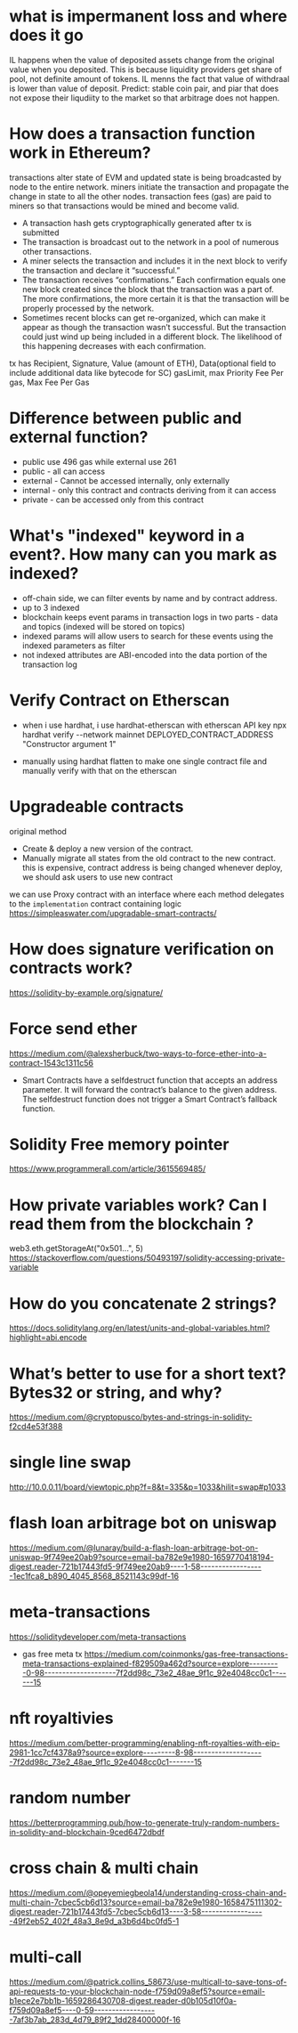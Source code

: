# what is impermanent loss and where does it go

IL happens when the value of deposited assets change from the original value when you deposited.
This is because liquidity providers get share of pool, not definite amount of tokens.
IL menns the fact that value of withdraal is lower than value of deposit.
Predict: stable coin pair, and piar that does not expose their liqudiity to the market so that arbitrage does not happen.

# How does a transaction function work in Ethereum?

transactions alter state of EVM and updated state is being broadcasted by node to the entire network.
miners initiate the transaction and propagate the change in state to all the other nodes.
transaction fees (gas) are paid to miners so that transactions would be mined and become valid.

- A transaction hash gets cryptographically generated after tx is submitted
- The transaction is broadcast out to the network in a pool of numerous other transactions.
- A miner selects the transaction and includes it in the next block to verify the transaction and declare it “successful.”
- The transaction receives “confirmations.” Each confirmation equals one new block created since the block that the transaction was a part of. The more confirmations, the more certain it is that the transaction will be properly processed by the network.
- Sometimes recent blocks can get re-organized, which can make it appear as though the transaction wasn’t successful. But the transaction could just wind up being included in a different block. The likelihood of this happening decreases with each confirmation.

tx has Recipient, Signature, Value (amount of ETH), Data(optional field to include additional data like bytecode for SC)
gasLimit, max Priority Fee Per gas, Max Fee Per Gas

# Difference between public and external function?

- public use 496 gas while external use 261
- public - all can access
- external - Cannot be accessed internally, only externally
- internal - only this contract and contracts deriving from it can access
- private - can be accessed only from this contract

# What's "indexed" keyword in a event?. How many can you mark as indexed?

- off-chain side, we can filter events by name and by contract address.
- up to 3 indexed
- blockchain keeps event params in transaction logs in two parts - data and topics (indexed will be stored on topics)
- indexed params will allow users to search for these events using the indexed parameters as filter
- not indexed attributes are ABI-encoded into the data portion of the transaction log

# Verify Contract on Etherscan

- when i use hardhat, i use hardhat-etherscan with etherscan API key
  npx hardhat verify --network mainnet DEPLOYED_CONTRACT_ADDRESS "Constructor argument 1"

- manually
  using hardhat flatten to make one single contract file
  and manually verify with that on the etherscan

# Upgradeable contracts

original method

- Create & deploy a new version of the contract.
- Manually migrate all states from the old contract to the new contract.
  this is expensive, contract address is being changed whenever deploy, we should ask users to use new contract

we can use Proxy contract with an interface where each method delegates to the `implementation` contract containing logic
https://simpleaswater.com/upgradable-smart-contracts/

# How does signature verification on contracts work?

https://solidity-by-example.org/signature/

# Force send ether

https://medium.com/@alexsherbuck/two-ways-to-force-ether-into-a-contract-1543c1311c56

- Smart Contracts have a selfdestruct function that accepts an address parameter. It will forward the contract’s balance to the given address.
  The selfdestruct function does not trigger a Smart Contract’s fallback function.

# Solidity Free memory pointer

https://www.programmerall.com/article/3615569485/

# How private variables work? Can I read them from the blockchain ?

web3.eth.getStorageAt("0x501...", 5)
https://stackoverflow.com/questions/50493197/solidity-accessing-private-variable

# How do you concatenate 2 strings?

https://docs.soliditylang.org/en/latest/units-and-global-variables.html?highlight=abi.encode

# What’s better to use for a short text? Bytes32 or string, and why?

https://medium.com/@cryptopusco/bytes-and-strings-in-solidity-f2cd4e53f388

# single line swap

http://10.0.0.11/board/viewtopic.php?f=8&t=335&p=1033&hilit=swap#p1033

# flash loan arbitrage bot on uniswap

https://medium.com/@lunaray/build-a-flash-loan-arbitrage-bot-on-uniswap-9f749ee20ab9?source=email-ba782e9e1980-1659770418194-digest.reader-721b17443fd5-9f749ee20ab9----1-58------------------1ec1fca8_b890_4045_8568_8521143c99df-16

# meta-transactions

https://soliditydeveloper.com/meta-transactions

- gas free meta tx
  https://medium.com/coinmonks/gas-free-transactions-meta-transactions-explained-f829509a462d?source=explore---------0-98--------------------7f2dd98c_73e2_48ae_9f1c_92e4048cc0c1-------15

# nft royaltivies

https://medium.com/better-programming/enabling-nft-royalties-with-eip-2981-1cc7cf4378a9?source=explore---------8-98--------------------7f2dd98c_73e2_48ae_9f1c_92e4048cc0c1-------15

# random number

https://betterprogramming.pub/how-to-generate-truly-random-numbers-in-solidity-and-blockchain-9ced6472dbdf

# cross chain & multi chain

https://medium.com/@opeyemiegbeola14/understanding-cross-chain-and-multi-chain-7cbec5cb6d13?source=email-ba782e9e1980-1658475111302-digest.reader-721b17443fd5-7cbec5cb6d13----3-58------------------49f2eb52_402f_48a3_8e9d_a3b6d4bc0fd5-1

# multi-call

https://medium.com/@patrick.collins_58673/use-multicall-to-save-tons-of-api-requests-to-your-blockchain-node-f759d09a8ef5?source=email-b1ece2e7bb1b-1659286430708-digest.reader-d0b105d10f0a-f759d09a8ef5----0-59------------------7af3b7ab_283d_4d79_89f2_1dd28400000f-16

